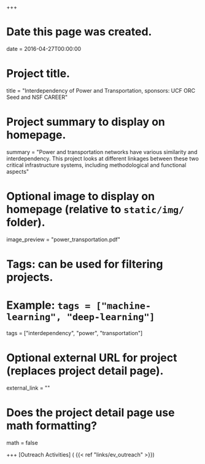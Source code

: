 +++
# Date this page was created.
date = 2016-04-27T00:00:00

# Project title.
title = "Interdependency of Power and Transportation, sponsors: UCF ORC Seed and NSF CAREER"

# Project summary to display on homepage.
summary = "Power and transportation networks have various similarity and interdependency. This project looks at different linkages between these two critical infrastructure systems, including methodological and functional aspects"

# Optional image to display on homepage (relative to `static/img/` folder).
image_preview = "power_transportation.pdf"

# Tags: can be used for filtering projects.
# Example: `tags = ["machine-learning", "deep-learning"]`
tags = ["interdependency", "power", "transportation"]

# Optional external URL for project (replaces project detail page).
external_link = ""

# Does the project detail page use math formatting?
math = false

+++
[Outreach Activities] ( {{< ref "links/ev_outreach" >}})
